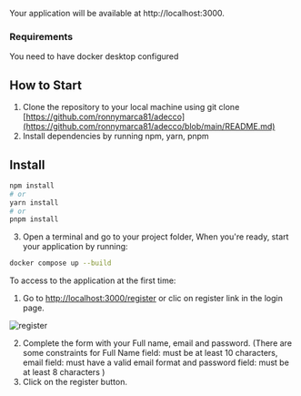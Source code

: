 

Your application will be available at http://localhost:3000.

### Requirements

You need to have docker desktop configured

## How to Start

1. Clone the repository to your local machine using git clone [https://github.com/ronnymarca81/adecco](https://github.com/ronnymarca81/adecco/blob/main/README.md)
2. Install dependencies by running npm, yarn, pnpm
   
## Install

```sh
npm install
# or
yarn install
# or
pnpm install
```

3. Open a terminal and go to your project folder, When you're ready, start your application by running:
   
```sh
docker compose up --build
```

To access to the application at the first time:
1. Go to [http://localhost:3000/register](http://localhost:3000/register) or clic on register link in the login page.

![register](https://github.com/ronnymarca81/adecco/assets/107527808/55f9abaa-85d9-437f-9b94-fc1cbf05325c)

2. Complete the form with your Full name, email and password. (There are some constraints for Full Name field: must be at least 10 characters, email field: must have a valid email format and password field: must be at least 8 characters )
4. Click on the register button.



